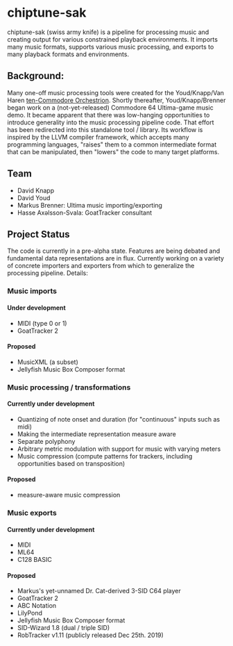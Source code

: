 # chiptune-sak
chiptune-sak (swiss army knife) is a pipeline for processing music and creating output for various constrained playback environments.  It imports many music formats, supports various music processing, and exports to many playback formats and environments.  

## Background:
Many one-off music processing tools were created for the Youd/Knapp/Van Haren [ten-Commodore Orchestrion](https://hackaday.com/2019/09/07/how-many-commodores-does-it-take-to-crack-a-nut/).  Shortly thereafter, Youd/Knapp/Brenner began work on a (not-yet-released) Commodore 64 Ultima-game music demo.  It became apparent that there was low-hanging opportunities to introduce generality into the music processing pipeline code.  That effort has been redirected into this standalone tool / library.  Its workflow is inspired by the LLVM compiler framework, which accepts many programming languages, "raises" them to a common intermediate format that can be manipulated, then "lowers" the code to many target platforms.

## Team
* David Knapp
* David Youd
* Markus Brenner: Ultima music importing/exporting
* Hasse Axəlsson-Svala: GoatTracker consultant

## Project Status
The code is currently in a pre-alpha state.  Features are being debated and fundamental data representations are in flux.  Currently working on a variety of concrete importers and exporters from which to generalize the processing pipeline.  Details:

### Music imports

#### Under development
* MIDI (type 0 or 1)
* GoatTracker 2
  
#### Proposed
* MusicXML (a subset)
* Jellyfish Music Box Composer format
  
### Music processing / transformations

#### Currently under development
* Quantizing of note onset and duration (for "continuous" inputs such as midi)
* Making the intermediate representation measure aware
* Separate polyphony
* Arbitrary metric modulation with support for music with varying meters
* Music compression (compute patterns for trackers, including opportunities based on transposition)
 
#### Proposed
* measure-aware music compression
  
### Music exports

#### Currently under development
* MIDI
* ML64
* C128 BASIC

#### Proposed
* Markus's yet-unnamed Dr. Cat-derived 3-SID C64 player
* GoatTracker 2
* ABC Notation
* LilyPond
* Jellyfish Music Box Composer format
* SID-Wizard 1.8 (dual / triple SID)
* RobTracker v1.11 (publicly released Dec 25th. 2019)


